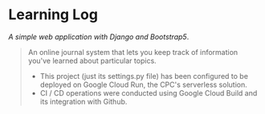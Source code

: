 # Learning Log

*A simple web application with Django and Bootstrap5*.

> An online journal system that lets you keep track of information you've learned about particular topics.
> - This project (just its settings.py file) has been configured to be deployed on Google Cloud Run, the CPC's serverless solution.
> - CI / CD operations were conducted using Google Cloud Build and its integration with Github.
